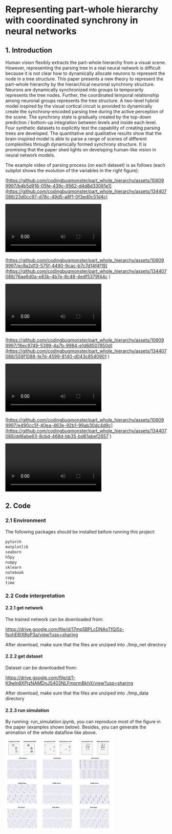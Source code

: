 
# Representing part-whole hierarchy with coordinated synchrony in neural networks

## 1. Introduction

 Human vision flexibly extracts the part-whole hierarchy from a visual scene. However, representing the parsing tree in a real neural network is difficult because it is not clear how to dynamically allocate neurons to represent the node in a tree structure. This paper presents a new theory to represent the part-whole hierarchy by the hierarchical neuronal synchrony structure. Neurons are dynamically synchronized into groups to temporarily represents the tree nodes. Further, the coordinated temporal relationship among neuronal groups represents the tree structure. A two-level hybrid model inspired by the visual cortical circuit is provided to dynamically create the synchrony-encoded parsing tree during the active perception of the scene. The synchrony state is gradually created by the top-down prediction / bottom-up integration between levels and inside each level. Four synthetic datasets to explicitly test the capability of creating parsing trees are developed. The quantitative and qualitative results show that the brain-inspired model is able to parse a range of scenes of different complexities through dynamically formed synchrony structure. It is promising that the paper shed lights on developing human-like vision in neural network models.

The example video of parsing process (on each dataset) is as follows (each subplot shows the evolution of the variables in the right figure):

[https://github.com/codingbugmonster/part_whole_hierarchy/assets/106099997/b4b5d916-05fe-439c-9562-d4d8d33081e1](https://github.com/codingbugmonster/part_whole_hierarchy/assets/134407088/23d0cc97-d78c-49d5-a8f1-0f3ed0c51d4c)

<video src=".//images//SHOPs.mp4"></video>

[https://github.com/codingbugmonster/part_whole_hierarchy/assets/106099997/ec8a2d13-575f-4490-9cac-b7c7d14f4f19](https://github.com/codingbugmonster/part_whole_hierarchy/assets/134407088/76ae6d0a-e83b-4b7e-8c48-4edf5379f44c
)

<video src=".//images//Squares.mp4"></video>

[https://github.com/codingbugmonster/part_whole_hierarchy/assets/106099997/16ec9749-5399-4a7b-9984-e1d68507850d](https://github.com/codingbugmonster/part_whole_hierarchy/assets/134407088/559f1088-fe7d-4599-8140-d043c8540901
)


<video src=".//images//Ts.mp4"></video>

[https://github.com/codingbugmonster/part_whole_hierarchy/assets/106099997/e490cc5f-40ea-463e-92b1-99ab30dc4d9c](https://github.com/codingbugmonster/part_whole_hierarchy/assets/134407088/dd6abe63-8cbd-468d-bb35-bd61abef2657
)

<video src=".//images//Double-MNIST.mp4"></video>

## 2. Code

### 2.1 Environment

The following packages should be installed before running this project:

```
pytorch
matplotlib
seaborn
h5py
numpy
sklearn
notebook
copy
time
```

### 2.2 Code interpretation

#### 2.2.1 get network

The trained network can be downloaded from:

https://drive.google.com/file/d/17mp5BPLcDNAoTfQi5z-fsohE8lX8gP3a/view?usp=sharing

After download, make sure that the files are unziped into ./tmp_net directory

#### 2.2.2 get dataset

Dataset can be downloaded from:

https://drive.google.com/file/d/1-K9wln8XPjzNAMDnJS403NLFmprmBkhX/view?usp=sharing

After download, make sure that the files are unziped into ./tmp_data directory

#### 2.2.3 run simulation

By running: run_simulation.ipynb, you can reproduce most of the figure in the paper (examples shown below). Besides, you can generate the animation of the whole dataflow like above.

<img src="image/images3.png" alt="images3" style="zoom: 33%;" />
